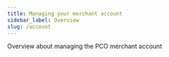 ```yaml
---
title: Managing your merchant account
sidebar_label: Overview
slug: /account
---
```


Overview about managing the PCO merchant account
